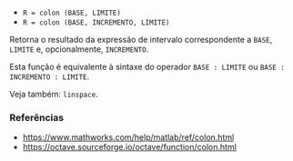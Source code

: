 - `R = colon (BASE, LIMITE)`
- `R = colon (BASE, INCREMENTO, LIMITE)`

Retorna o resultado da expressão de intervalo correspondente a `BASE`, `LIMITE`
e, opcionalmente, `INCREMENTO`.

Esta função é equivalente à sintaxe do operador `BASE : LIMITE` ou
`BASE : INCREMENTO : LIMITE`.

Veja também: `linspace`.

### Referências

- https://www.mathworks.com/help/matlab/ref/colon.html
- https://octave.sourceforge.io/octave/function/colon.html
